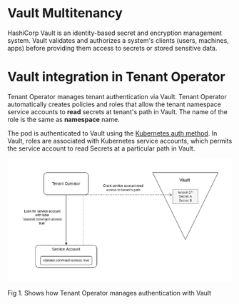 # Vault Multitenancy

HashiCorp Vault is an identity-based secret and encryption management system. Vault validates and authorizes a system's clients (users, machines, apps) before providing them access to secrets or stored sensitive data.

# Vault integration in Tenant Operator 

Tenant Operator manages tenant authentication via Vault. Tenant Operator automatically creates policies and roles that allow the tenant namespace service accounts to **read** secrets at tenant's path in Vault. The name of the role is the same as **namespace** name.

The pod is authenticated to Vault using the [Kubernetes auth method](https://www.Vaultproject.io/docs/auth/kubernetes). In Vault, roles are associated with Kubernetes service accounts, which permits the service account to read Secrets at a particular path in Vault. 

![image](./images/to-vault-multitenancy.png)

Fig 1. Shows how Tenant Operator manages authentication with Vault
